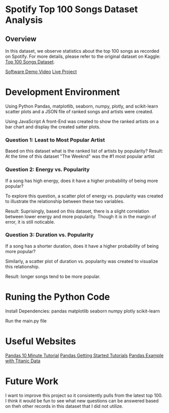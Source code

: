# Spotify Top 100 Songs Dataset Analysis

## Overview

In this dataset, we observe statistics about the top 100 songs as recorded on Spotify. For more details, please refer to the original dataset on Kaggle: [Top 100 Songs Dataset](https://www.kaggle.com/datasets/thebumpkin/600-billboard-hot-100-tracks-with-spotify-data).

[Software Demo Video](https://youtu.be/X0zyIVkeNwM)
[Live Project](https://keatonflake.github.io/song-analyst/)

# Development Environment

Using Python Pandas, matplotlib, seaborn, numpy, plotly, and scikit-learn scatter plots and a JSON file of ranked songs and artists were created.

Using JavaScript A front-End was created to show the ranked artists on a bar chart and display the created satter plots.

### Question 1: Least to Most Popular Artist

Based on this dataset what is the ranked list of artists by popularity?
Result: At the time of this dataset "The Weeknd" was the #1 most popular artist

### Question 2: Energy vs. Popularity

If a song has high energy, does it have a higher probability of being more popular?

To explore this question, a scatter plot of energy vs. popularity was created to illustrate the relationship between these two variables.

Result: Suprisingly, based on this dataset, there is a slight correlation between lower energy and more popularity. Though it is in the margin of error, it is still noticable.

### Question 3: Duration vs. Popularity

If a song has a shorter duration, does it have a higher probability of being more popular?

Similarly, a scatter plot of duration vs. popularity was created to visualize this relationship.

Result: longer songs tend to be more popular.

# Runing the Python Code

Install Dependencies:
pandas
matplotlib
seaborn
numpy
plotly
scikit-learn

Run the main.py file

# Useful Websites

[Pandas 10 Minute Tutorial](https://pandas.pydata.org/docs/user_guide/10min.html#min)
[Pandas Getting Started Tutorials](https://pandas.pydata.org/docs/getting_started/intro_tutorials/index.html)
[Pandas Example with Titanic Data ](https://towardsdatascience.com/getting-started-to-data-analysis-with-python-pandas-with-titanic-dataset-a195ab043c77)

# Future Work

I want to improve this project so it consistently pulls from the latest top 100. I think it would be fun to
see what new questions can be answered based on theh other records in this dataset that I did not utilize.

